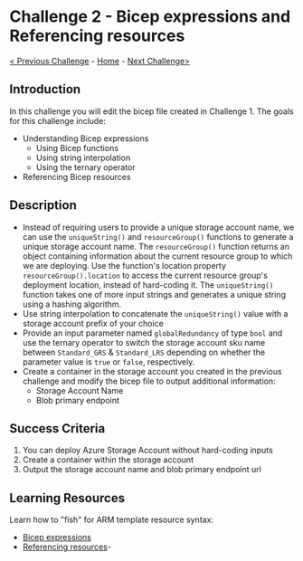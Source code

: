# Challenge 2 - Bicep expressions and Referencing resources

[< Previous Challenge](./Bicep-Challenge-01.md) - [Home](../README.md) - [Next Challenge>](./Bicep-Challenge-03.md)

## Introduction

In this challenge you will edit the bicep file created in Challenge 1. The goals for this challenge include:
+ Understanding Bicep expressions
    + Using Bicep functions
    + Using string interpolation
    + Using the ternary operator
+ Referencing Bicep resources

## Description

+ Instead of requiring users to provide a unique storage account name, we can use the `uniqueString()` and `resourceGroup()` functions to generate a unique storage account name. The `resourceGroup()` function returns an object containing information about the current resource group to which we are deploying.  Use the function's location property `resourceGroup().location` to access the current resource group's deployment location, instead of hard-coding it. The `uniqueString()` function takes one of more input strings  and generates a unique string using a hashing algorithm.
+ Use string interpolation to concatenate the `uniqueString()` value with a storage account prefix of your choice
+ Provide an input parameter named `globalRedundancy` of type `bool`  and use the ternary operator to switch the storage account sku name between `Standard_GRS` & `Standard_LRS` depending on whether the parameter value is `true` or `false`, respectively.
+ Create a container in the storage account you created in the previous challenge and modify the bicep file to output additional information:
    + Storage Account Name
    + Blob primary endpoint

## Success Criteria

1. You can deploy Azure Storage Account without hard-coding inputs
1. Create a container within the storage account
1. Output the storage account name and blob primary endpoint url

## Learning Resources

Learn how to "fish" for ARM template resource syntax:

- [Bicep expressions](https://github.com/Azure/bicep/blob/main/docs/tutorial/03-using-expressions.md)
- [Referencing resources](https://github.com/Azure/bicep/blob/main/docs/tutorial/04-using-symbolic-resource-name.md)- 
